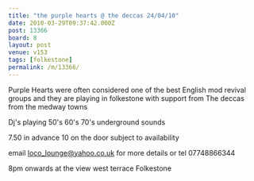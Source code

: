 ```yaml
---
title: "the purple hearts @ the deccas 24/04/10"
date: 2010-03-29T09:37:42.000Z
post: 13366
board: 8
layout: post
venue: v153
tags: [folkestone]
permalink: /m/13366/
---
```

Purple Hearts were often considered one of the best English mod revival groups and they are playing in folkestone with support from The deccas from the medway towns

Dj's playing 50's 60's 70's underground sounds

7.50 in advance 10 on the door subject to availability

email loco_lounge@yahoo.co.uk for more details or tel 07748866344

8pm onwards at the view west terrace Folkestone
